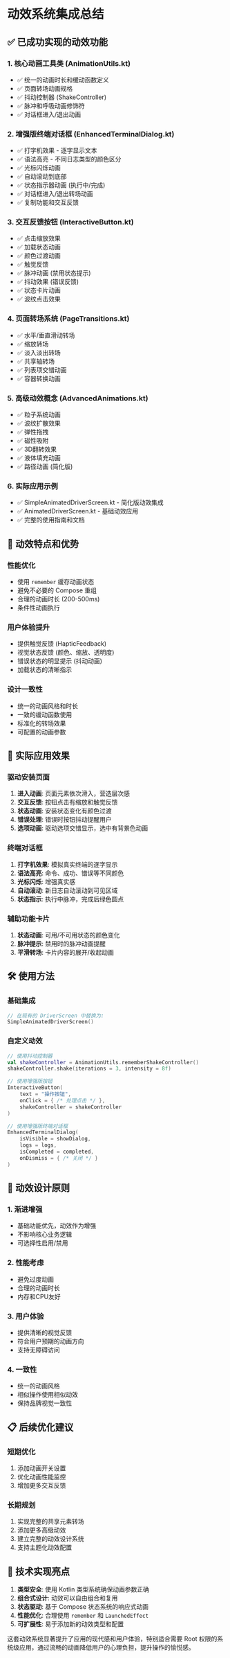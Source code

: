 # 动效系统集成总结

## ✅ 已成功实现的动效功能

### 1. 核心动画工具类 (AnimationUtils.kt)
- ✅ 统一的动画时长和缓动函数定义
- ✅ 页面转场动画规格
- ✅ 抖动控制器 (ShakeController)
- ✅ 脉冲和呼吸动画修饰符
- ✅ 对话框进入/退出动画

### 2. 增强版终端对话框 (EnhancedTerminalDialog.kt)
- ✅ 打字机效果 - 逐字显示文本
- ✅ 语法高亮 - 不同日志类型的颜色区分
- ✅ 光标闪烁动画
- ✅ 自动滚动到底部
- ✅ 状态指示器动画 (执行中/完成)
- ✅ 对话框进入/退出转场动画
- ✅ 复制功能和交互反馈

### 3. 交互反馈按钮 (InteractiveButton.kt)
- ✅ 点击缩放效果
- ✅ 加载状态动画
- ✅ 颜色过渡动画
- ✅ 触觉反馈
- ✅ 脉冲动画 (禁用状态提示)
- ✅ 抖动效果 (错误反馈)
- ✅ 状态卡片动画
- ✅ 波纹点击效果

### 4. 页面转场系统 (PageTransitions.kt)
- ✅ 水平/垂直滑动转场
- ✅ 缩放转场
- ✅ 淡入淡出转场
- ✅ 共享轴转场
- ✅ 列表项交错动画
- ✅ 容器转换动画

### 5. 高级动效概念 (AdvancedAnimations.kt)
- ✅ 粒子系统动画
- ✅ 波纹扩散效果
- ✅ 弹性拖拽
- ✅ 磁性吸附
- ✅ 3D翻转效果
- ✅ 液体填充动画
- ✅ 路径动画 (简化版)

### 6. 实际应用示例
- ✅ SimpleAnimatedDriverScreen.kt - 简化版动效集成
- ✅ AnimatedDriverScreen.kt - 基础动效应用
- ✅ 完整的使用指南和文档

## 🎯 动效特点和优势

### 性能优化
- 使用 `remember` 缓存动画状态
- 避免不必要的 Compose 重组
- 合理的动画时长 (200-500ms)
- 条件性动画执行

### 用户体验提升
- 提供触觉反馈 (HapticFeedback)
- 视觉状态反馈 (颜色、缩放、透明度)
- 错误状态的明显提示 (抖动动画)
- 加载状态的清晰指示

### 设计一致性
- 统一的动画风格和时长
- 一致的缓动函数使用
- 标准化的转场效果
- 可配置的动画参数

## 📱 实际应用效果

### 驱动安装页面
1. **进入动画**: 页面元素依次滑入，营造层次感
2. **交互反馈**: 按钮点击有缩放和触觉反馈
3. **状态动画**: 安装状态变化有颜色过渡
4. **错误处理**: 错误时按钮抖动提醒用户
5. **选项动画**: 驱动选项交错显示，选中有背景色动画

### 终端对话框
1. **打字机效果**: 模拟真实终端的逐字显示
2. **语法高亮**: 命令、成功、错误等不同颜色
3. **光标闪烁**: 增强真实感
4. **自动滚动**: 新日志自动滚动到可见区域
5. **状态指示**: 执行中脉冲，完成后绿色圆点

### 辅助功能卡片
1. **状态动画**: 可用/不可用状态的颜色变化
2. **脉冲提示**: 禁用时的脉冲动画提醒
3. **平滑转场**: 卡片内容的展开/收起动画

## 🛠️ 使用方法

### 基础集成
```kotlin
// 在现有的 DriverScreen 中替换为:
SimpleAnimatedDriverScreen()
```

### 自定义动效
```kotlin
// 使用抖动控制器
val shakeController = AnimationUtils.rememberShakeController()
shakeController.shake(iterations = 3, intensity = 8f)

// 使用增强版按钮
InteractiveButton(
    text = "操作按钮",
    onClick = { /* 处理点击 */ },
    shakeController = shakeController
)

// 使用增强版终端对话框
EnhancedTerminalDialog(
    isVisible = showDialog,
    logs = logs,
    isCompleted = completed,
    onDismiss = { /* 关闭 */ }
)
```

## 🎨 动效设计原则

### 1. 渐进增强
- 基础功能优先，动效作为增强
- 不影响核心业务逻辑
- 可选择性启用/禁用

### 2. 性能考虑
- 避免过度动画
- 合理的动画时长
- 内存和CPU友好

### 3. 用户体验
- 提供清晰的视觉反馈
- 符合用户预期的动画方向
- 支持无障碍访问

### 4. 一致性
- 统一的动画风格
- 相似操作使用相似动效
- 保持品牌视觉一致性

## 📋 后续优化建议

### 短期优化
1. 添加动画开关设置
2. 优化动画性能监控
3. 增加更多交互反馈

### 长期规划
1. 实现完整的共享元素转场
2. 添加更多高级动效
3. 建立完整的动效设计系统
4. 支持主题化动效配置

## 🔧 技术实现亮点

1. **类型安全**: 使用 Kotlin 类型系统确保动画参数正确
2. **组合式设计**: 动效可以自由组合和复用
3. **状态驱动**: 基于 Compose 状态系统的响应式动画
4. **性能优化**: 合理使用 `remember` 和 `LaunchedEffect`
5. **可扩展性**: 易于添加新的动效类型和配置

这套动效系统显著提升了应用的现代感和用户体验，特别适合需要 Root 权限的系统级应用，通过流畅的动画降低用户的心理负担，提升操作的愉悦感。